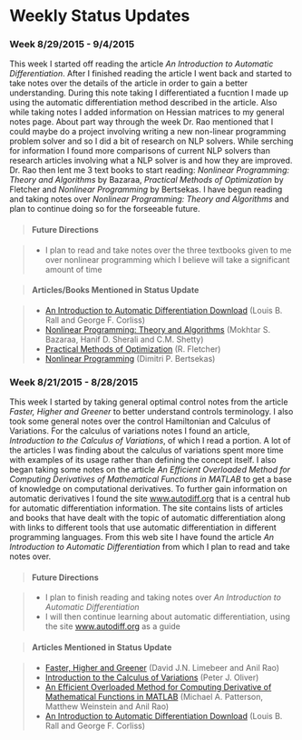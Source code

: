 # Weekly Status Updates

### Week 8/29/2015 - 9/4/2015

This week I started off reading the article _An Introduction to Automatic
Differentiation_. After I finished reading the article I went back and started
to take notes over the details of the article in order to gain a better
understanding. During this note taking I differentiated a fucntion I made up
using the automatic differentiation method described in the article. Also while
taking notes I added information on Hessian matrices to my general notes page.
About part way through the week Dr. Rao mentioned that I could maybe do a
project involving writing a new non-linear programming problem solver and so I
did a bit of research on NLP solvers. While serching for information I found
more comparisons of current NLP solvers than research articles involving what a
NLP solver is and how they are improved. Dr. Rao then lent me 3 text books to
start reading: _Nonlinear Programming: Theory and Algorithms_ by Bazaraa,
_Practical Methods of Optimization_ by Fletcher and _Nonlinear Programming_ by
Bertsekas. I have begun reading and taking notes over _Nonlinear Programming:
Theory and Algorithms_ and plan to continue doing so for the forseeable future.

> #### Future Directions

> - I plan to read and take notes over the three textbooks given to me over
    nonlinear programming which I believe will take a significant amount of
    time

> #### Articles/Books Mentioned in Status Update

> - <a href="http://www.eng.mu.edu/corlissg/Pubs/Papers/1996d.ps.gz"
    target="_blank">An Introduction to Automatic Differentiation Download</a>
    (Louis B. Rall and George F. Corliss)
> - <a href="http://www.amazon.com/Nonlinear-Programming-Algorithms-Mokhtar-Bazaraa/dp/0471486000"
    target="_blank">Nonlinear Programming: Theory and Algorithms</a>
    (Mokhtar S. Bazaraa, Hanif D. Sherali and C.M. Shetty)
> - <a href="http://www.amazon.com/Practical-Methods-Optimization-R-Fletcher/dp/0471494631"
    target="_blank">Practical Methods of Optimization</a>
    (R. Fletcher)
> - <a href="http://www.amazon.com/Nonlinear-Programming-Dimitri-P-Bertsekas/dp/1886529000http://www.eng.mu.edu/corlissg/Pubs/Papers/1996d.ps.gz"
    target="_blank">Nonlinear Programming</a>
    (Dimitri P. Bertsekas)


### Week 8/21/2015 - 8/28/2015

This week I started by taking general optimal control notes from the article
_Faster, Higher and Greener_ to better understand controls terminology. I also
took some general notes over the control Hamiltonian and Calculus of
Variations. For the calculus of variations notes I found an article,
_Introduction to the Calculus of Variations_, of which I read a portion. A lot
of the articles I was finding about the calculus of variations spent more time
with examples of its usage rather than defining the concept itself. I also
began taking some notes on the article _An Efficient Overloaded Method for
Computing Derivatives of Mathematical Functions in MATLAB_ to get a base of
knowledge on computational derivatives. To further gain information on
automatic derivatives I found the site <a href="http://www.autodiff.org/"
target="_blank">www.autodiff.org</a> that is a central hub for automatic
differentiation information. The site contains lists of articles and books that
have dealt with the topic of automatic differentiation along with links to
different tools that use automatic differentiation in different programming
languages. From this web site I have found the article _An Introduction to
Automatic Differentiation_ from which I plan to read and take notes over.

> #### Future Directions

> - I plan to finish reading and taking notes over _An Introduction to
    Automatic Differentiation_
> - I will then continue learning about automatic differentiation, using the
    site <a href="http://www.autodiff.org/"
    target="_blank">www.autodiff.org</a> as a guide

> #### Articles Mentioned in Status Update

> - <a href="http://vdol.mae.ufl.edu/JournalPublications/IEEE-CSM-14-0038.pdf"
    target="_blank">Faster, Higher and Greener</a>
    (David J.N. Limebeer and Anil Rao)
> - <a href="http://www.math.umn.edu/~olver/ln_/cv.pdf"
     target="_blank">Introduction to the Calculus of Variations</a>
    (Peter J. Oliver)
> - <a href="http://vdol.mae.ufl.edu/JournalPublications/TOMS-2011-0055.pdf"
    target="_blank">An Efficient Overloaded Method for Computing Derivative of
    Mathematical Functions in MATLAB</a>
    (Michael A. Patterson, Matthew Weinstein and Anil Rao)
> - <a href="http://www.eng.mu.edu/corlissg/Pubs/Papers/1996d.ps.gz"
    target="_blank">An Introduction to Automatic Differentiation Download</a>
    (Louis B. Rall and George F. Corliss)
